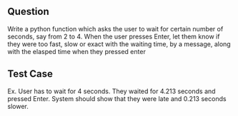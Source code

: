 ## Question
Write a python function which asks the user to wait for 
certain number of seconds, say from 2 to 4.
When the user presses Enter, let them know if they
were too fast, slow or exact with the waiting time,
by a message, along with the elasped time when they pressed enter

## Test Case
Ex. User has to wait for 4 seconds.
They waited for 4.213 seconds and pressed Enter.
System should show that they were late and 0.213 seconds slower.